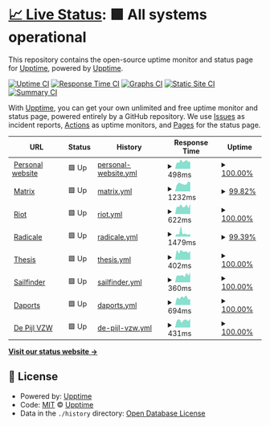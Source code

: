 # [📈 Live Status](https://status.dylanvanassche.be): <!--live status--> **🟩 All systems operational**

This repository contains the open-source uptime monitor and status page for [Upptime](https://upptime.js.org), powered by [Upptime](https://github.com/upptime/upptime).

[![Uptime CI](https://github.com/koj-co/upptime/workflows/Uptime%20CI/badge.svg)](https://github.com/koj-co/upptime/actions?query=workflow%3A%22Uptime+CI%22)
[![Response Time CI](https://github.com/koj-co/upptime/workflows/Response%20Time%20CI/badge.svg)](https://github.com/koj-co/upptime/actions?query=workflow%3A%22Response+Time+CI%22)
[![Graphs CI](https://github.com/koj-co/upptime/workflows/Graphs%20CI/badge.svg)](https://github.com/koj-co/upptime/actions?query=workflow%3A%22Graphs+CI%22)
[![Static Site CI](https://github.com/koj-co/upptime/workflows/Static%20Site%20CI/badge.svg)](https://github.com/koj-co/upptime/actions?query=workflow%3A%22Static+Site+CI%22)
[![Summary CI](https://github.com/koj-co/upptime/workflows/Summary%20CI/badge.svg)](https://github.com/koj-co/upptime/actions?query=workflow%3A%22Summary+CI%22)

With [Upptime](https://upptime.js.org), you can get your own unlimited and free uptime monitor and status page, powered entirely by a GitHub repository. We use [Issues](https://github.com/upptime/upptime/issues) as incident reports, [Actions](https://github.com/upptime/upptime/actions) as uptime monitors, and [Pages](https://status.dylanvanassche.be) for the status page.

<!--start: status pages-->
<!-- This summary is generated by Upptime (https://github.com/upptime/upptime) -->
<!-- Do not edit this manually, your changes will be overwritten -->
<!-- prettier-ignore -->
| URL | Status | History | Response Time | Uptime |
| --- | ------ | ------- | ------------- | ------ |
| <img alt="" src="https://favicons.githubusercontent.com/www.dylanvanassche.be" height="13"> [Personal website](https://www.dylanvanassche.be) | 🟩 Up | [personal-website.yml](https://github.com/DylanVanAssche/status-page/commits/HEAD/history/personal-website.yml) | <details><summary><img alt="Response time graph" src="./graphs/personal-website/response-time-week.png" height="20"> 498ms</summary><br><a href="https://status.dylanvanassche.be/history/personal-website"><img alt="Response time 525" src="https://img.shields.io/endpoint?url=https%3A%2F%2Fraw.githubusercontent.com%2FDylanVanAssche%2Fstatus-page%2FHEAD%2Fapi%2Fpersonal-website%2Fresponse-time.json"></a><br><a href="https://status.dylanvanassche.be/history/personal-website"><img alt="24-hour response time 481" src="https://img.shields.io/endpoint?url=https%3A%2F%2Fraw.githubusercontent.com%2FDylanVanAssche%2Fstatus-page%2FHEAD%2Fapi%2Fpersonal-website%2Fresponse-time-day.json"></a><br><a href="https://status.dylanvanassche.be/history/personal-website"><img alt="7-day response time 498" src="https://img.shields.io/endpoint?url=https%3A%2F%2Fraw.githubusercontent.com%2FDylanVanAssche%2Fstatus-page%2FHEAD%2Fapi%2Fpersonal-website%2Fresponse-time-week.json"></a><br><a href="https://status.dylanvanassche.be/history/personal-website"><img alt="30-day response time 494" src="https://img.shields.io/endpoint?url=https%3A%2F%2Fraw.githubusercontent.com%2FDylanVanAssche%2Fstatus-page%2FHEAD%2Fapi%2Fpersonal-website%2Fresponse-time-month.json"></a><br><a href="https://status.dylanvanassche.be/history/personal-website"><img alt="1-year response time 525" src="https://img.shields.io/endpoint?url=https%3A%2F%2Fraw.githubusercontent.com%2FDylanVanAssche%2Fstatus-page%2FHEAD%2Fapi%2Fpersonal-website%2Fresponse-time-year.json"></a></details> | <details><summary><a href="https://status.dylanvanassche.be/history/personal-website">100.00%</a></summary><a href="https://status.dylanvanassche.be/history/personal-website"><img alt="All-time uptime 90.53%" src="https://img.shields.io/endpoint?url=https%3A%2F%2Fraw.githubusercontent.com%2FDylanVanAssche%2Fstatus-page%2FHEAD%2Fapi%2Fpersonal-website%2Fuptime.json"></a><br><a href="https://status.dylanvanassche.be/history/personal-website"><img alt="24-hour uptime 100.00%" src="https://img.shields.io/endpoint?url=https%3A%2F%2Fraw.githubusercontent.com%2FDylanVanAssche%2Fstatus-page%2FHEAD%2Fapi%2Fpersonal-website%2Fuptime-day.json"></a><br><a href="https://status.dylanvanassche.be/history/personal-website"><img alt="7-day uptime 100.00%" src="https://img.shields.io/endpoint?url=https%3A%2F%2Fraw.githubusercontent.com%2FDylanVanAssche%2Fstatus-page%2FHEAD%2Fapi%2Fpersonal-website%2Fuptime-week.json"></a><br><a href="https://status.dylanvanassche.be/history/personal-website"><img alt="30-day uptime 100.00%" src="https://img.shields.io/endpoint?url=https%3A%2F%2Fraw.githubusercontent.com%2FDylanVanAssche%2Fstatus-page%2FHEAD%2Fapi%2Fpersonal-website%2Fuptime-month.json"></a><br><a href="https://status.dylanvanassche.be/history/personal-website"><img alt="1-year uptime 90.53%" src="https://img.shields.io/endpoint?url=https%3A%2F%2Fraw.githubusercontent.com%2FDylanVanAssche%2Fstatus-page%2FHEAD%2Fapi%2Fpersonal-website%2Fuptime-year.json"></a></details>
| <img alt="" src="https://favicons.githubusercontent.com/chat.dylanvanassche.be" height="13"> [Matrix](https://chat.dylanvanassche.be) | 🟩 Up | [matrix.yml](https://github.com/DylanVanAssche/status-page/commits/HEAD/history/matrix.yml) | <details><summary><img alt="Response time graph" src="./graphs/matrix/response-time-week.png" height="20"> 1232ms</summary><br><a href="https://status.dylanvanassche.be/history/matrix"><img alt="Response time 1131" src="https://img.shields.io/endpoint?url=https%3A%2F%2Fraw.githubusercontent.com%2FDylanVanAssche%2Fstatus-page%2FHEAD%2Fapi%2Fmatrix%2Fresponse-time.json"></a><br><a href="https://status.dylanvanassche.be/history/matrix"><img alt="24-hour response time 1387" src="https://img.shields.io/endpoint?url=https%3A%2F%2Fraw.githubusercontent.com%2FDylanVanAssche%2Fstatus-page%2FHEAD%2Fapi%2Fmatrix%2Fresponse-time-day.json"></a><br><a href="https://status.dylanvanassche.be/history/matrix"><img alt="7-day response time 1232" src="https://img.shields.io/endpoint?url=https%3A%2F%2Fraw.githubusercontent.com%2FDylanVanAssche%2Fstatus-page%2FHEAD%2Fapi%2Fmatrix%2Fresponse-time-week.json"></a><br><a href="https://status.dylanvanassche.be/history/matrix"><img alt="30-day response time 1307" src="https://img.shields.io/endpoint?url=https%3A%2F%2Fraw.githubusercontent.com%2FDylanVanAssche%2Fstatus-page%2FHEAD%2Fapi%2Fmatrix%2Fresponse-time-month.json"></a><br><a href="https://status.dylanvanassche.be/history/matrix"><img alt="1-year response time 1131" src="https://img.shields.io/endpoint?url=https%3A%2F%2Fraw.githubusercontent.com%2FDylanVanAssche%2Fstatus-page%2FHEAD%2Fapi%2Fmatrix%2Fresponse-time-year.json"></a></details> | <details><summary><a href="https://status.dylanvanassche.be/history/matrix">99.82%</a></summary><a href="https://status.dylanvanassche.be/history/matrix"><img alt="All-time uptime 98.77%" src="https://img.shields.io/endpoint?url=https%3A%2F%2Fraw.githubusercontent.com%2FDylanVanAssche%2Fstatus-page%2FHEAD%2Fapi%2Fmatrix%2Fuptime.json"></a><br><a href="https://status.dylanvanassche.be/history/matrix"><img alt="24-hour uptime 100.00%" src="https://img.shields.io/endpoint?url=https%3A%2F%2Fraw.githubusercontent.com%2FDylanVanAssche%2Fstatus-page%2FHEAD%2Fapi%2Fmatrix%2Fuptime-day.json"></a><br><a href="https://status.dylanvanassche.be/history/matrix"><img alt="7-day uptime 99.82%" src="https://img.shields.io/endpoint?url=https%3A%2F%2Fraw.githubusercontent.com%2FDylanVanAssche%2Fstatus-page%2FHEAD%2Fapi%2Fmatrix%2Fuptime-week.json"></a><br><a href="https://status.dylanvanassche.be/history/matrix"><img alt="30-day uptime 99.88%" src="https://img.shields.io/endpoint?url=https%3A%2F%2Fraw.githubusercontent.com%2FDylanVanAssche%2Fstatus-page%2FHEAD%2Fapi%2Fmatrix%2Fuptime-month.json"></a><br><a href="https://status.dylanvanassche.be/history/matrix"><img alt="1-year uptime 98.77%" src="https://img.shields.io/endpoint?url=https%3A%2F%2Fraw.githubusercontent.com%2FDylanVanAssche%2Fstatus-page%2FHEAD%2Fapi%2Fmatrix%2Fuptime-year.json"></a></details>
| <img alt="" src="https://favicons.githubusercontent.com/riot.dylanvanassche.be" height="13"> [Riot](https://riot.dylanvanassche.be) | 🟩 Up | [riot.yml](https://github.com/DylanVanAssche/status-page/commits/HEAD/history/riot.yml) | <details><summary><img alt="Response time graph" src="./graphs/riot/response-time-week.png" height="20"> 622ms</summary><br><a href="https://status.dylanvanassche.be/history/riot"><img alt="Response time 758" src="https://img.shields.io/endpoint?url=https%3A%2F%2Fraw.githubusercontent.com%2FDylanVanAssche%2Fstatus-page%2FHEAD%2Fapi%2Friot%2Fresponse-time.json"></a><br><a href="https://status.dylanvanassche.be/history/riot"><img alt="24-hour response time 800" src="https://img.shields.io/endpoint?url=https%3A%2F%2Fraw.githubusercontent.com%2FDylanVanAssche%2Fstatus-page%2FHEAD%2Fapi%2Friot%2Fresponse-time-day.json"></a><br><a href="https://status.dylanvanassche.be/history/riot"><img alt="7-day response time 622" src="https://img.shields.io/endpoint?url=https%3A%2F%2Fraw.githubusercontent.com%2FDylanVanAssche%2Fstatus-page%2FHEAD%2Fapi%2Friot%2Fresponse-time-week.json"></a><br><a href="https://status.dylanvanassche.be/history/riot"><img alt="30-day response time 873" src="https://img.shields.io/endpoint?url=https%3A%2F%2Fraw.githubusercontent.com%2FDylanVanAssche%2Fstatus-page%2FHEAD%2Fapi%2Friot%2Fresponse-time-month.json"></a><br><a href="https://status.dylanvanassche.be/history/riot"><img alt="1-year response time 758" src="https://img.shields.io/endpoint?url=https%3A%2F%2Fraw.githubusercontent.com%2FDylanVanAssche%2Fstatus-page%2FHEAD%2Fapi%2Friot%2Fresponse-time-year.json"></a></details> | <details><summary><a href="https://status.dylanvanassche.be/history/riot">100.00%</a></summary><a href="https://status.dylanvanassche.be/history/riot"><img alt="All-time uptime 99.98%" src="https://img.shields.io/endpoint?url=https%3A%2F%2Fraw.githubusercontent.com%2FDylanVanAssche%2Fstatus-page%2FHEAD%2Fapi%2Friot%2Fuptime.json"></a><br><a href="https://status.dylanvanassche.be/history/riot"><img alt="24-hour uptime 100.00%" src="https://img.shields.io/endpoint?url=https%3A%2F%2Fraw.githubusercontent.com%2FDylanVanAssche%2Fstatus-page%2FHEAD%2Fapi%2Friot%2Fuptime-day.json"></a><br><a href="https://status.dylanvanassche.be/history/riot"><img alt="7-day uptime 100.00%" src="https://img.shields.io/endpoint?url=https%3A%2F%2Fraw.githubusercontent.com%2FDylanVanAssche%2Fstatus-page%2FHEAD%2Fapi%2Friot%2Fuptime-week.json"></a><br><a href="https://status.dylanvanassche.be/history/riot"><img alt="30-day uptime 99.95%" src="https://img.shields.io/endpoint?url=https%3A%2F%2Fraw.githubusercontent.com%2FDylanVanAssche%2Fstatus-page%2FHEAD%2Fapi%2Friot%2Fuptime-month.json"></a><br><a href="https://status.dylanvanassche.be/history/riot"><img alt="1-year uptime 99.98%" src="https://img.shields.io/endpoint?url=https%3A%2F%2Fraw.githubusercontent.com%2FDylanVanAssche%2Fstatus-page%2FHEAD%2Fapi%2Friot%2Fuptime-year.json"></a></details>
| <img alt="" src="https://favicons.githubusercontent.com/caldav.dylanvanassche.be" height="13"> [Radicale](https://caldav.dylanvanassche.be) | 🟩 Up | [radicale.yml](https://github.com/DylanVanAssche/status-page/commits/HEAD/history/radicale.yml) | <details><summary><img alt="Response time graph" src="./graphs/radicale/response-time-week.png" height="20"> 1479ms</summary><br><a href="https://status.dylanvanassche.be/history/radicale"><img alt="Response time 1193" src="https://img.shields.io/endpoint?url=https%3A%2F%2Fraw.githubusercontent.com%2FDylanVanAssche%2Fstatus-page%2FHEAD%2Fapi%2Fradicale%2Fresponse-time.json"></a><br><a href="https://status.dylanvanassche.be/history/radicale"><img alt="24-hour response time 1039" src="https://img.shields.io/endpoint?url=https%3A%2F%2Fraw.githubusercontent.com%2FDylanVanAssche%2Fstatus-page%2FHEAD%2Fapi%2Fradicale%2Fresponse-time-day.json"></a><br><a href="https://status.dylanvanassche.be/history/radicale"><img alt="7-day response time 1479" src="https://img.shields.io/endpoint?url=https%3A%2F%2Fraw.githubusercontent.com%2FDylanVanAssche%2Fstatus-page%2FHEAD%2Fapi%2Fradicale%2Fresponse-time-week.json"></a><br><a href="https://status.dylanvanassche.be/history/radicale"><img alt="30-day response time 1256" src="https://img.shields.io/endpoint?url=https%3A%2F%2Fraw.githubusercontent.com%2FDylanVanAssche%2Fstatus-page%2FHEAD%2Fapi%2Fradicale%2Fresponse-time-month.json"></a><br><a href="https://status.dylanvanassche.be/history/radicale"><img alt="1-year response time 1193" src="https://img.shields.io/endpoint?url=https%3A%2F%2Fraw.githubusercontent.com%2FDylanVanAssche%2Fstatus-page%2FHEAD%2Fapi%2Fradicale%2Fresponse-time-year.json"></a></details> | <details><summary><a href="https://status.dylanvanassche.be/history/radicale">99.39%</a></summary><a href="https://status.dylanvanassche.be/history/radicale"><img alt="All-time uptime 98.63%" src="https://img.shields.io/endpoint?url=https%3A%2F%2Fraw.githubusercontent.com%2FDylanVanAssche%2Fstatus-page%2FHEAD%2Fapi%2Fradicale%2Fuptime.json"></a><br><a href="https://status.dylanvanassche.be/history/radicale"><img alt="24-hour uptime 96.95%" src="https://img.shields.io/endpoint?url=https%3A%2F%2Fraw.githubusercontent.com%2FDylanVanAssche%2Fstatus-page%2FHEAD%2Fapi%2Fradicale%2Fuptime-day.json"></a><br><a href="https://status.dylanvanassche.be/history/radicale"><img alt="7-day uptime 99.39%" src="https://img.shields.io/endpoint?url=https%3A%2F%2Fraw.githubusercontent.com%2FDylanVanAssche%2Fstatus-page%2FHEAD%2Fapi%2Fradicale%2Fuptime-week.json"></a><br><a href="https://status.dylanvanassche.be/history/radicale"><img alt="30-day uptime 99.74%" src="https://img.shields.io/endpoint?url=https%3A%2F%2Fraw.githubusercontent.com%2FDylanVanAssche%2Fstatus-page%2FHEAD%2Fapi%2Fradicale%2Fuptime-month.json"></a><br><a href="https://status.dylanvanassche.be/history/radicale"><img alt="1-year uptime 98.63%" src="https://img.shields.io/endpoint?url=https%3A%2F%2Fraw.githubusercontent.com%2FDylanVanAssche%2Fstatus-page%2FHEAD%2Fapi%2Fradicale%2Fuptime-year.json"></a></details>
| <img alt="" src="https://favicons.githubusercontent.com/thesis.dylanvanassche.be" height="13"> [Thesis](https://thesis.dylanvanassche.be) | 🟩 Up | [thesis.yml](https://github.com/DylanVanAssche/status-page/commits/HEAD/history/thesis.yml) | <details><summary><img alt="Response time graph" src="./graphs/thesis/response-time-week.png" height="20"> 402ms</summary><br><a href="https://status.dylanvanassche.be/history/thesis"><img alt="Response time 407" src="https://img.shields.io/endpoint?url=https%3A%2F%2Fraw.githubusercontent.com%2FDylanVanAssche%2Fstatus-page%2FHEAD%2Fapi%2Fthesis%2Fresponse-time.json"></a><br><a href="https://status.dylanvanassche.be/history/thesis"><img alt="24-hour response time 435" src="https://img.shields.io/endpoint?url=https%3A%2F%2Fraw.githubusercontent.com%2FDylanVanAssche%2Fstatus-page%2FHEAD%2Fapi%2Fthesis%2Fresponse-time-day.json"></a><br><a href="https://status.dylanvanassche.be/history/thesis"><img alt="7-day response time 402" src="https://img.shields.io/endpoint?url=https%3A%2F%2Fraw.githubusercontent.com%2FDylanVanAssche%2Fstatus-page%2FHEAD%2Fapi%2Fthesis%2Fresponse-time-week.json"></a><br><a href="https://status.dylanvanassche.be/history/thesis"><img alt="30-day response time 377" src="https://img.shields.io/endpoint?url=https%3A%2F%2Fraw.githubusercontent.com%2FDylanVanAssche%2Fstatus-page%2FHEAD%2Fapi%2Fthesis%2Fresponse-time-month.json"></a><br><a href="https://status.dylanvanassche.be/history/thesis"><img alt="1-year response time 407" src="https://img.shields.io/endpoint?url=https%3A%2F%2Fraw.githubusercontent.com%2FDylanVanAssche%2Fstatus-page%2FHEAD%2Fapi%2Fthesis%2Fresponse-time-year.json"></a></details> | <details><summary><a href="https://status.dylanvanassche.be/history/thesis">100.00%</a></summary><a href="https://status.dylanvanassche.be/history/thesis"><img alt="All-time uptime 99.87%" src="https://img.shields.io/endpoint?url=https%3A%2F%2Fraw.githubusercontent.com%2FDylanVanAssche%2Fstatus-page%2FHEAD%2Fapi%2Fthesis%2Fuptime.json"></a><br><a href="https://status.dylanvanassche.be/history/thesis"><img alt="24-hour uptime 100.00%" src="https://img.shields.io/endpoint?url=https%3A%2F%2Fraw.githubusercontent.com%2FDylanVanAssche%2Fstatus-page%2FHEAD%2Fapi%2Fthesis%2Fuptime-day.json"></a><br><a href="https://status.dylanvanassche.be/history/thesis"><img alt="7-day uptime 100.00%" src="https://img.shields.io/endpoint?url=https%3A%2F%2Fraw.githubusercontent.com%2FDylanVanAssche%2Fstatus-page%2FHEAD%2Fapi%2Fthesis%2Fuptime-week.json"></a><br><a href="https://status.dylanvanassche.be/history/thesis"><img alt="30-day uptime 100.00%" src="https://img.shields.io/endpoint?url=https%3A%2F%2Fraw.githubusercontent.com%2FDylanVanAssche%2Fstatus-page%2FHEAD%2Fapi%2Fthesis%2Fuptime-month.json"></a><br><a href="https://status.dylanvanassche.be/history/thesis"><img alt="1-year uptime 99.87%" src="https://img.shields.io/endpoint?url=https%3A%2F%2Fraw.githubusercontent.com%2FDylanVanAssche%2Fstatus-page%2FHEAD%2Fapi%2Fthesis%2Fuptime-year.json"></a></details>
| <img alt="" src="https://favicons.githubusercontent.com/sailfinder.dylanvanassche.be" height="13"> [Sailfinder](https://sailfinder.dylanvanassche.be) | 🟩 Up | [sailfinder.yml](https://github.com/DylanVanAssche/status-page/commits/HEAD/history/sailfinder.yml) | <details><summary><img alt="Response time graph" src="./graphs/sailfinder/response-time-week.png" height="20"> 360ms</summary><br><a href="https://status.dylanvanassche.be/history/sailfinder"><img alt="Response time 461" src="https://img.shields.io/endpoint?url=https%3A%2F%2Fraw.githubusercontent.com%2FDylanVanAssche%2Fstatus-page%2FHEAD%2Fapi%2Fsailfinder%2Fresponse-time.json"></a><br><a href="https://status.dylanvanassche.be/history/sailfinder"><img alt="24-hour response time 476" src="https://img.shields.io/endpoint?url=https%3A%2F%2Fraw.githubusercontent.com%2FDylanVanAssche%2Fstatus-page%2FHEAD%2Fapi%2Fsailfinder%2Fresponse-time-day.json"></a><br><a href="https://status.dylanvanassche.be/history/sailfinder"><img alt="7-day response time 360" src="https://img.shields.io/endpoint?url=https%3A%2F%2Fraw.githubusercontent.com%2FDylanVanAssche%2Fstatus-page%2FHEAD%2Fapi%2Fsailfinder%2Fresponse-time-week.json"></a><br><a href="https://status.dylanvanassche.be/history/sailfinder"><img alt="30-day response time 602" src="https://img.shields.io/endpoint?url=https%3A%2F%2Fraw.githubusercontent.com%2FDylanVanAssche%2Fstatus-page%2FHEAD%2Fapi%2Fsailfinder%2Fresponse-time-month.json"></a><br><a href="https://status.dylanvanassche.be/history/sailfinder"><img alt="1-year response time 461" src="https://img.shields.io/endpoint?url=https%3A%2F%2Fraw.githubusercontent.com%2FDylanVanAssche%2Fstatus-page%2FHEAD%2Fapi%2Fsailfinder%2Fresponse-time-year.json"></a></details> | <details><summary><a href="https://status.dylanvanassche.be/history/sailfinder">100.00%</a></summary><a href="https://status.dylanvanassche.be/history/sailfinder"><img alt="All-time uptime 99.87%" src="https://img.shields.io/endpoint?url=https%3A%2F%2Fraw.githubusercontent.com%2FDylanVanAssche%2Fstatus-page%2FHEAD%2Fapi%2Fsailfinder%2Fuptime.json"></a><br><a href="https://status.dylanvanassche.be/history/sailfinder"><img alt="24-hour uptime 100.00%" src="https://img.shields.io/endpoint?url=https%3A%2F%2Fraw.githubusercontent.com%2FDylanVanAssche%2Fstatus-page%2FHEAD%2Fapi%2Fsailfinder%2Fuptime-day.json"></a><br><a href="https://status.dylanvanassche.be/history/sailfinder"><img alt="7-day uptime 100.00%" src="https://img.shields.io/endpoint?url=https%3A%2F%2Fraw.githubusercontent.com%2FDylanVanAssche%2Fstatus-page%2FHEAD%2Fapi%2Fsailfinder%2Fuptime-week.json"></a><br><a href="https://status.dylanvanassche.be/history/sailfinder"><img alt="30-day uptime 100.00%" src="https://img.shields.io/endpoint?url=https%3A%2F%2Fraw.githubusercontent.com%2FDylanVanAssche%2Fstatus-page%2FHEAD%2Fapi%2Fsailfinder%2Fuptime-month.json"></a><br><a href="https://status.dylanvanassche.be/history/sailfinder"><img alt="1-year uptime 99.87%" src="https://img.shields.io/endpoint?url=https%3A%2F%2Fraw.githubusercontent.com%2FDylanVanAssche%2Fstatus-page%2FHEAD%2Fapi%2Fsailfinder%2Fuptime-year.json"></a></details>
| <img alt="" src="https://favicons.githubusercontent.com/repo.dylanvanassche.be" height="13"> [Daports](https://repo.dylanvanassche.be) | 🟩 Up | [daports.yml](https://github.com/DylanVanAssche/status-page/commits/HEAD/history/daports.yml) | <details><summary><img alt="Response time graph" src="./graphs/daports/response-time-week.png" height="20"> 694ms</summary><br><a href="https://status.dylanvanassche.be/history/daports"><img alt="Response time 838" src="https://img.shields.io/endpoint?url=https%3A%2F%2Fraw.githubusercontent.com%2FDylanVanAssche%2Fstatus-page%2FHEAD%2Fapi%2Fdaports%2Fresponse-time.json"></a><br><a href="https://status.dylanvanassche.be/history/daports"><img alt="24-hour response time 537" src="https://img.shields.io/endpoint?url=https%3A%2F%2Fraw.githubusercontent.com%2FDylanVanAssche%2Fstatus-page%2FHEAD%2Fapi%2Fdaports%2Fresponse-time-day.json"></a><br><a href="https://status.dylanvanassche.be/history/daports"><img alt="7-day response time 694" src="https://img.shields.io/endpoint?url=https%3A%2F%2Fraw.githubusercontent.com%2FDylanVanAssche%2Fstatus-page%2FHEAD%2Fapi%2Fdaports%2Fresponse-time-week.json"></a><br><a href="https://status.dylanvanassche.be/history/daports"><img alt="30-day response time 868" src="https://img.shields.io/endpoint?url=https%3A%2F%2Fraw.githubusercontent.com%2FDylanVanAssche%2Fstatus-page%2FHEAD%2Fapi%2Fdaports%2Fresponse-time-month.json"></a><br><a href="https://status.dylanvanassche.be/history/daports"><img alt="1-year response time 838" src="https://img.shields.io/endpoint?url=https%3A%2F%2Fraw.githubusercontent.com%2FDylanVanAssche%2Fstatus-page%2FHEAD%2Fapi%2Fdaports%2Fresponse-time-year.json"></a></details> | <details><summary><a href="https://status.dylanvanassche.be/history/daports">100.00%</a></summary><a href="https://status.dylanvanassche.be/history/daports"><img alt="All-time uptime 100.00%" src="https://img.shields.io/endpoint?url=https%3A%2F%2Fraw.githubusercontent.com%2FDylanVanAssche%2Fstatus-page%2FHEAD%2Fapi%2Fdaports%2Fuptime.json"></a><br><a href="https://status.dylanvanassche.be/history/daports"><img alt="24-hour uptime 100.00%" src="https://img.shields.io/endpoint?url=https%3A%2F%2Fraw.githubusercontent.com%2FDylanVanAssche%2Fstatus-page%2FHEAD%2Fapi%2Fdaports%2Fuptime-day.json"></a><br><a href="https://status.dylanvanassche.be/history/daports"><img alt="7-day uptime 100.00%" src="https://img.shields.io/endpoint?url=https%3A%2F%2Fraw.githubusercontent.com%2FDylanVanAssche%2Fstatus-page%2FHEAD%2Fapi%2Fdaports%2Fuptime-week.json"></a><br><a href="https://status.dylanvanassche.be/history/daports"><img alt="30-day uptime 100.00%" src="https://img.shields.io/endpoint?url=https%3A%2F%2Fraw.githubusercontent.com%2FDylanVanAssche%2Fstatus-page%2FHEAD%2Fapi%2Fdaports%2Fuptime-month.json"></a><br><a href="https://status.dylanvanassche.be/history/daports"><img alt="1-year uptime 100.00%" src="https://img.shields.io/endpoint?url=https%3A%2F%2Fraw.githubusercontent.com%2FDylanVanAssche%2Fstatus-page%2FHEAD%2Fapi%2Fdaports%2Fuptime-year.json"></a></details>
| <img alt="" src="https://favicons.githubusercontent.com/www.de-pijl.be" height="13"> [De Pijl VZW](https://www.de-pijl.be) | 🟩 Up | [de-pijl-vzw.yml](https://github.com/DylanVanAssche/status-page/commits/HEAD/history/de-pijl-vzw.yml) | <details><summary><img alt="Response time graph" src="./graphs/de-pijl-vzw/response-time-week.png" height="20"> 431ms</summary><br><a href="https://status.dylanvanassche.be/history/de-pijl-vzw"><img alt="Response time 474" src="https://img.shields.io/endpoint?url=https%3A%2F%2Fraw.githubusercontent.com%2FDylanVanAssche%2Fstatus-page%2FHEAD%2Fapi%2Fde-pijl-vzw%2Fresponse-time.json"></a><br><a href="https://status.dylanvanassche.be/history/de-pijl-vzw"><img alt="24-hour response time 517" src="https://img.shields.io/endpoint?url=https%3A%2F%2Fraw.githubusercontent.com%2FDylanVanAssche%2Fstatus-page%2FHEAD%2Fapi%2Fde-pijl-vzw%2Fresponse-time-day.json"></a><br><a href="https://status.dylanvanassche.be/history/de-pijl-vzw"><img alt="7-day response time 431" src="https://img.shields.io/endpoint?url=https%3A%2F%2Fraw.githubusercontent.com%2FDylanVanAssche%2Fstatus-page%2FHEAD%2Fapi%2Fde-pijl-vzw%2Fresponse-time-week.json"></a><br><a href="https://status.dylanvanassche.be/history/de-pijl-vzw"><img alt="30-day response time 604" src="https://img.shields.io/endpoint?url=https%3A%2F%2Fraw.githubusercontent.com%2FDylanVanAssche%2Fstatus-page%2FHEAD%2Fapi%2Fde-pijl-vzw%2Fresponse-time-month.json"></a><br><a href="https://status.dylanvanassche.be/history/de-pijl-vzw"><img alt="1-year response time 474" src="https://img.shields.io/endpoint?url=https%3A%2F%2Fraw.githubusercontent.com%2FDylanVanAssche%2Fstatus-page%2FHEAD%2Fapi%2Fde-pijl-vzw%2Fresponse-time-year.json"></a></details> | <details><summary><a href="https://status.dylanvanassche.be/history/de-pijl-vzw">100.00%</a></summary><a href="https://status.dylanvanassche.be/history/de-pijl-vzw"><img alt="All-time uptime 99.86%" src="https://img.shields.io/endpoint?url=https%3A%2F%2Fraw.githubusercontent.com%2FDylanVanAssche%2Fstatus-page%2FHEAD%2Fapi%2Fde-pijl-vzw%2Fuptime.json"></a><br><a href="https://status.dylanvanassche.be/history/de-pijl-vzw"><img alt="24-hour uptime 100.00%" src="https://img.shields.io/endpoint?url=https%3A%2F%2Fraw.githubusercontent.com%2FDylanVanAssche%2Fstatus-page%2FHEAD%2Fapi%2Fde-pijl-vzw%2Fuptime-day.json"></a><br><a href="https://status.dylanvanassche.be/history/de-pijl-vzw"><img alt="7-day uptime 100.00%" src="https://img.shields.io/endpoint?url=https%3A%2F%2Fraw.githubusercontent.com%2FDylanVanAssche%2Fstatus-page%2FHEAD%2Fapi%2Fde-pijl-vzw%2Fuptime-week.json"></a><br><a href="https://status.dylanvanassche.be/history/de-pijl-vzw"><img alt="30-day uptime 99.96%" src="https://img.shields.io/endpoint?url=https%3A%2F%2Fraw.githubusercontent.com%2FDylanVanAssche%2Fstatus-page%2FHEAD%2Fapi%2Fde-pijl-vzw%2Fuptime-month.json"></a><br><a href="https://status.dylanvanassche.be/history/de-pijl-vzw"><img alt="1-year uptime 99.86%" src="https://img.shields.io/endpoint?url=https%3A%2F%2Fraw.githubusercontent.com%2FDylanVanAssche%2Fstatus-page%2FHEAD%2Fapi%2Fde-pijl-vzw%2Fuptime-year.json"></a></details>

<!--end: status pages-->

[**Visit our status website →**](https://status.dylanvanassche.be)

## 📄 License

- Powered by: [Upptime](https://github.com/upptime/upptime)
- Code: [MIT](./LICENSE) © [Upptime](https://upptime.js.org)
- Data in the `./history` directory: [Open Database License](https://opendatacommons.org/licenses/odbl/1-0/)
